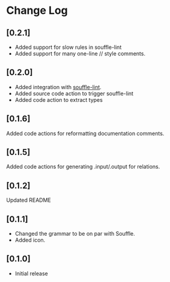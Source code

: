 # Change Log

## [0.2.1]

- Added support for slow rules in souffle-lint
- Added support for many one-line // style comments.

## [0.2.0]

- Added integration with [souffle-lint](https://github.com/langston-barrett/souffle-lint).
- Added source code action to trigger souffle-lint
- Added code action to extract types
## [0.1.6]

Added code actions for reformatting documentation comments.

## [0.1.5]

Added code actions for generating .input/.output for relations.
## [0.1.2]

Updated README

## [0.1.1]

- Changed the grammar to be on par with Souffle.
- Added icon.
## [0.1.0]

- Initial release